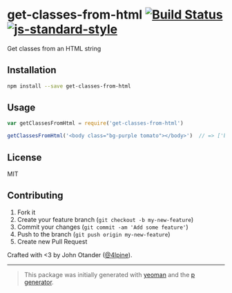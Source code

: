 # get-classes-from-html [![Build Status](https://secure.travis-ci.org/johnotander/get-classes-from-html.png?branch=master)](https://travis-ci.org/johnotander/get-classes-from-html) [![js-standard-style](https://img.shields.io/badge/code%20style-standard-brightgreen.svg?style=flat)](https://github.com/feross/standard)

Get classes from an HTML string

## Installation

```bash
npm install --save get-classes-from-html
```

## Usage

```javascript
var getClassesFromHtml = require('get-classes-from-html')

getClassesFromHtml('<body class="bg-purple tomato"></body>')  // => ['bg-purple', 'tomato']
```

## License

MIT

## Contributing

1. Fork it
2. Create your feature branch (`git checkout -b my-new-feature`)
3. Commit your changes (`git commit -am 'Add some feature'`)
4. Push to the branch (`git push origin my-new-feature`)
5. Create new Pull Request

Crafted with <3 by John Otander ([@4lpine](https://twitter.com/4lpine)).

***

> This package was initially generated with [yeoman](http://yeoman.io) and the [p generator](https://github.com/johnotander/generator-p.git).
